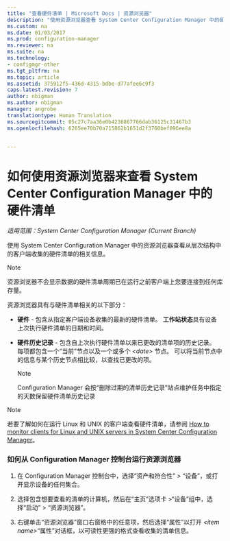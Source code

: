 ```yaml
---
title: "查看硬件清单 | Microsoft Docs | 资源浏览器"
description: "使用资源浏览器查看 System Center Configuration Manager 中的硬件清单。"
ms.custom: na
ms.date: 01/03/2017
ms.prod: configuration-manager
ms.reviewer: na
ms.suite: na
ms.technology:
- configmgr-other
ms.tgt_pltfrm: na
ms.topic: article
ms.assetid: 375912f5-436d-4315-bdbe-d77afee6c9f3
caps.latest.revision: 7
author: nbigman
ms.author: nbigman
manager: angrobe
translationtype: Human Translation
ms.sourcegitcommit: 05c27c7aa36e0b4236867766dab36125c31467b3
ms.openlocfilehash: 6265ee70b70a715862b1651d2f3760bef096ee8a


---
```

# <a name="how-to-use-resource-explorer-to-view-hardware-inventory-in-system-center-configuration-manager"></a>如何使用资源浏览器来查看 System Center Configuration Manager 中的硬件清单

*适用范围：System Center Configuration Manager (Current Branch)*

使用 System Center Configuration Manager 中的资源浏览器查看从层次结构中的客户端收集的硬件清单的相关信息。  

> [!NOTE]  
>  资源浏览器不会显示数据的硬件清单周期已在运行之前客户端上您要连接到任何库存量。  

 资源浏览器具有与硬件清单相关的以下部分：  

-   **硬件** - 包含从指定客户端设备收集的最新的硬件清单。  **工作站状态**具有设备上次执行硬件清单的日期和时间。  

-   **硬件历史记录** - 包含自上次执行硬件清单以来已更改的清单项的历史记录。 每项都包含一个“当前”节点以及一个或多个 *<date\>* 节点。 可以将当前节点中的信息与某个历史节点相比较，以查找已更改的项。  

    > [!NOTE]  
    >  Configuration Manager 会按“删除过期的清单历史记录”站点维护任务中指定的天数保留硬件清单历史记录  

> [!NOTE]  
>  若要了解如何在运行 Linux 和 UNIX 的客户端查看硬件清单，请参阅 [How to monitor clients for Linux and UNIX servers in System Center Configuration Manager](../../../../core/clients/manage/monitor-clients-for-linux-and-unix-servers.md)。  

### <a name="how-to-run-resource-explorer-from-the-configuration-manager-console"></a>如何从 Configuration Manager 控制台运行资源浏览器  

1.  在 Configuration Manager 控制台中，选择“资产和符合性” > “设备”，或打开显示设备的任何集合。  

3.  选择包含想要查看的清单的计算机，然后在“主页”选项卡 >“设备”组中，选择“启动” >  “资源浏览器”。   

4.  右键单击“资源浏览器”窗口右窗格中的任意项，然后选择“属性”以打开 *<item name\>*“属性”对话框，以可读性更强的格式查看收集的清单信息。  




<!--HONumber=Jan17_HO1-->


